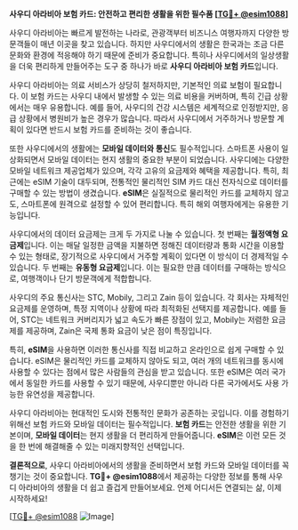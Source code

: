 **사우디 아라비아 보험 카드: 안전하고 편리한 생활을 위한 필수품 [[TG💪+ @esim1088](https://t.me/s/esim1088)]**

사우디 아라비아는 빠르게 발전하는 나라로, 관광객부터 비즈니스 여행자까지 다양한 방문객들이 매년 이곳을 찾고 있습니다. 하지만 사우디에서의 생활은 한국과는 조금 다른 문화와 환경에 적응해야 하기 때문에 준비가 중요합니다. 특히나 사우디에서의 일상생활을 더욱 편리하게 만들어주는 도구 중 하나가 바로 **사우디 아라비아 보험 카드**입니다.

사우디 아라비아는 의료 서비스가 상당히 철저하지만, 기본적인 의료 보험이 필요합니다. 이 보험 카드는 사우디 내에서 발생할 수 있는 의료 비용을 커버하며, 특히 긴급 상황에서는 매우 유용합니다. 예를 들어, 사우디의 건강 시스템은 세계적으로 인정받지만, 응급 상황에서 병원비가 높은 경우가 많습니다. 따라서 사우디에서 거주하거나 방문할 계획이 있다면 반드시 보험 카드를 준비하는 것이 좋습니다.

또한 사우디에서의 생활에는 **모바일 데이터와 통신**도 필수적입니다. 스마트폰 사용이 일상화되면서 모바일 데이터는 현지 생활의 중요한 부분이 되었습니다. 사우디에는 다양한 모바일 네트워크 제공업체가 있으며, 각각 고유의 요금제와 혜택을 제공합니다. 특히, 최근에는 eSIM 기술이 대두되며, 전통적인 물리적인 SIM 카드 대신 전자식으로 데이터를 구매할 수 있는 방법이 생겼습니다. **eSIM**은 실질적으로 물리적인 카드를 교체하지 않고도, 스마트폰에 원격으로 설정할 수 있어 편리합니다. 특히 해외 여행자에게는 유용한 기능입니다.

사우디에서의 데이터 요금제는 크게 두 가지로 나눌 수 있습니다. 첫 번째는 **월정액형 요금제**입니다. 이는 매달 일정한 금액을 지불하면 정해진 데이터량과 통화 시간을 이용할 수 있는 형태로, 장기적으로 사우디에서 거주할 계획이 있다면 이 방식이 더 경제적일 수 있습니다. 두 번째는 **유동형 요금제**입니다. 이는 필요한 만큼 데이터를 구매하는 방식으로, 여행객이나 단기 방문객에게 적합합니다.

사우디의 주요 통신사는 STC, Mobily, 그리고 Zain 등이 있습니다. 각 회사는 자체적인 요금제를 운영하며, 특정 지역이나 상황에 따라 최적화된 선택지를 제공합니다. 예를 들어, STC는 네트워크 커버리지가 넓고 속도가 빠른 장점이 있고, Mobily는 저렴한 요금제를 제공하며, Zain은 국제 통화 요금이 낮은 점이 특징입니다.

특히, **eSIM**을 사용하면 이러한 통신사를 직접 비교하고 온라인으로 쉽게 구매할 수 있습니다. eSIM은 물리적인 카드를 교체하지 않아도 되고, 여러 개의 네트워크를 동시에 사용할 수 있다는 점에서 많은 사람들의 관심을 받고 있습니다. 또한 eSIM은 여러 국가에서 동일한 카드를 사용할 수 있기 때문에, 사우디뿐만 아니라 다른 국가에서도 사용 가능한 유연성을 제공합니다.

사우디 아라비아는 현대적인 도시와 전통적인 문화가 공존하는 곳입니다. 이를 경험하기 위해선 보험 카드와 모바일 데이터는 필수적입니다. **보험 카드**는 안전한 생활을 위한 기본이며, **모바일 데이터**는 현지 생활을 더 편리하게 만들어줍니다. **eSIM**은 이런 모든 것을 한 번에 해결해줄 수 있는 미래지향적인 선택입니다.

**결론적으로**, 사우디 아라비아에서의 생활을 준비하면서 보험 카드와 모바일 데이터를 꼭 챙기는 것이 중요합니다. **TG💪+ @esim1088**에서 제공하는 다양한 정보를 통해 사우디 아라비아의 생활을 더 쉽고 즐겁게 만들어보세요. 언제 어디서든 연결되는 삶, 이제 시작하세요!

[[TG💪+ @esim1088](https://t.me/s/esim1088) ![Image](https://i.postimg.cc/Y0z9fWf4/image.png)]